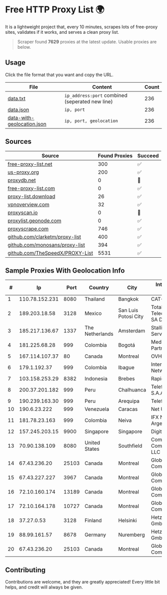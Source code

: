 
# Free HTTP Proxy List 🌍

It is a lightweight project that, every 10 minutes, scrapes lots of free-proxy sites, validates if it works, and serves a clean proxy list.


> Scraper found **7629** proxies at the latest update. Usable proxies are below.

## Usage

Click the file format that you want and copy the URL.


|File|Content|Count|
|----|-------|-----|
|[data.txt](https://raw.githubusercontent.com/themiralay/Proxy-List-World/master/data.txt)|`ip_address:port` combined (seperated new line)|236|
|[data.json](https://raw.githubusercontent.com/themiralay/Proxy-List-World/master/data.json)|`ip, port`|236|
|[data-with-geolocation.json](https://raw.githubusercontent.com/themiralay/Proxy-List-World/master/data-with-geolocation.json)|`ip, port, geolocation`|236|

## Sources

|Source|Found Proxies|Succeed|
|------|-------------|-------|
|[free-proxy-list.net](https://free-proxy-list.net)|300|✅|
|[us-proxy.org](https://www.us-proxy.org)|200|✅|
|[proxydb.net](http://proxydb.net)|0|🚫|
|[free-proxy-list.com](https://free-proxy-list.com/?page=&port=&type%5B%5D=http&type%5B%5D=https&up_time=0&search=Search)|0|✅|
|[proxy-list.download](https://www.proxy-list.download/HTTP)|26|✅|
|[vpnoverview.com](https://vpnoverview.com/privacy/anonymous-browsing/free-proxy-servers)|32|✅|
|[proxyscan.io](https://www.proxyscan.io)|0|🚫|
|[proxylist.geonode.com](https://proxylist.geonode.com/api/proxy-list?limit=300&page=1&sort_by=lastChecked&sort_type=desc&protocols=http,https)|0|✅|
|[proxyscrape.com](https://api.proxyscrape.com/v2/?request=displayproxies&protocol=http&timeout=10000&country=all&ssl=all&anonymity=all)|746|✅|
|[github.com/clarketm/proxy-list](https://raw.githubusercontent.com/clarketm/proxy-list/master/proxy-list-raw.txt)|400|✅|
|[github.com/monosans/proxy-list](https://raw.githubusercontent.com/monosans/proxy-list/main/proxies/http.txt)|394|✅|
|[github.com/TheSpeedX/PROXY-List](https://raw.githubusercontent.com/TheSpeedX/PROXY-List/master/http.txt)|5531|✅|


## Sample Proxies With Geolocation Info

|#|Ip|Port|Country|City|Internet Service Provider|
|-|--|----|-------|----|-------------------------|
|1|110.78.152.231|8080|Thailand|Bangkok|CAT-BB|
|2|189.203.18.58|3128|Mexico|San Luis Potosí City|Total Play Telecomunicaciones SA De CV|
|3|185.217.136.67|1337|The Netherlands|Amsterdam|Stallion Network Services Limited|
|4|181.225.68.28|999|Colombia|Bogotá|Media Commerce Partners S.A|
|5|167.114.107.37|80|Canada|Montreal|OVH SAS|
|6|179.1.192.37|999|Colombia|Ibague|InterNexa Global Network|
|7|103.158.253.29|8382|Indonesia|Brebes|Rapid Network|
|8|200.37.201.182|999|Peru|Chalhuanca|Telefonica del Peru S.A.A.|
|9|190.239.163.30|999|Peru|Arequipa|Telefonica Del Peru|
|10|190.6.23.222|999|Venezuela|Caracas|Net Uno|
|11|181.78.23.163|999|Colombia|Neiva|IFX Networks Argentina S.R.L|
|12|157.245.203.15|9900|Singapore|Singapore|DigitalOcean, LLC|
|13|70.90.138.109|8080|United States|Southfield|Comcast Cable Communications, LLC|
|14|67.43.236.20|25103|Canada|Montreal|GloboTech Communications|
|15|67.43.227.227|3967|Canada|Montreal|GloboTech Communications|
|16|72.10.160.174|13189|Canada|Montreal|GloboTech Communications|
|17|72.10.164.178|10727|Canada|Montreal|GloboTech Communications|
|18|37.27.0.53|3128|Finland|Helsinki|Hetzner Online GmbH|
|19|88.99.161.57|8678|Germany|Nuremberg|Hetzner Online GmbH|
|20|67.43.236.20|25103|Canada|Montreal|GloboTech Communications|



## Contributing

Contributions are welcome, and they are greatly appreciated! Every
little bit helps, and credit will always be given.


